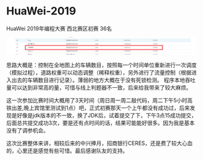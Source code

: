 # HuaWei-2019
HuaWei 2019年编程大赛 西北赛区初赛 36名

![Image text](https://raw.githubusercontent.com/DaiQing1995/HuaWei-2019/master/score.png)

思路大概是：控制在全地图上的车辆数目，按照每一个时间单位重新进行一次调度（模拟过程），道路权重可以动态调整（稀释权重），另外进行了流量控制（根据进入出去的车辆数目进行记录）。薄弱的地方大概在于没有死锁检测。
程序本地吞吐量可以达到非常高的量，可惜与线上判题器不一致，后来给我带来了较大麻烦。

这一次参加比赛时间大概用了3天时间（周日周一周二敲代码，周二下午5小时高铁出差,晚上宾馆里测试到1点）吧，正式初赛那天一个上午都没有成功过，后来发现是好像是jdk版本的不一致，换了JDK后，试着提交了下，下午3点15成功提交，后面总共提交成功3次，要是还有点时间的话，结果可能能好很多。因为我是基本没有了调参机会。

这次比赛整体来讲，相较后来的中兴捧月，招商银行CERES，还是费了较大心血的，心里还是感觉有些可惜。最后感谢队友的支持。
